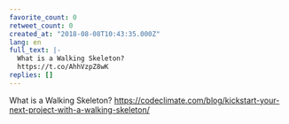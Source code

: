 ```yaml
---
favorite_count: 0
retweet_count: 0
created_at: "2018-08-08T10:43:35.000Z"
lang: en
full_text: |-
  What is a Walking Skeleton?
  https://t.co/AhhVzpZ8wK
replies: []
---
```


What is a Walking Skeleton?
<https://codeclimate.com/blog/kickstart-your-next-project-with-a-walking-skeleton/>
